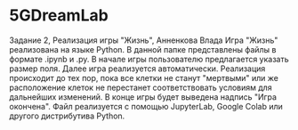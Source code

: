 # 5GDreamLab
Задание 2, Реализация игры "Жизнь", Анненкова Влада
Игра "Жизнь" реализована на языке Python. В данной папке представлены файлы в формате .ipynb и .py.
В начале игры пользователю предлагается указать размер поля. Далее игра реализуется автоматически. Реализация происходит до тех пор,
пока все клетки не станут "мертвыми" или же расположение клеток не перестанет соответствовать условиям для дальнейших изменений.
В конце игры будет выведена надпись "Игра окончена".
Файл реализуется с помощью JupyterLab, Google Colab или другого дистрибутива Python.

